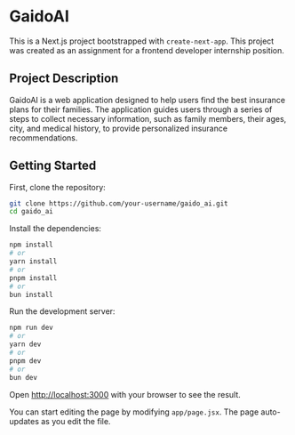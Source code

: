 # GaidoAI

This is a Next.js project bootstrapped with `create-next-app`. This project was created as an assignment for a frontend developer internship position.

## Project Description

GaidoAI is a web application designed to help users find the best insurance plans for their families. The application guides users through a series of steps to collect necessary information, such as family members, their ages, city, and medical history, to provide personalized insurance recommendations.

## Getting Started

First, clone the repository:

```bash
git clone https://github.com/your-username/gaido_ai.git
cd gaido_ai
```

Install the dependencies:

```bash
npm install
# or
yarn install
# or
pnpm install
# or
bun install
```

Run the development server:

```bash
npm run dev
# or
yarn dev
# or
pnpm dev
# or
bun dev
```

Open [http://localhost:3000](http://localhost:3000) with your browser to see the result.

You can start editing the page by modifying `app/page.jsx`. The page auto-updates as you edit the file.
